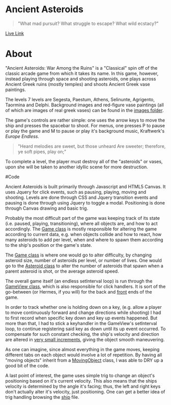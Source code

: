 # Ancient Asteroids

> "What mad pursuit? What struggle to escape?
What wild ecstacy?"


[Live Link](http::giovanni-da-rumore.github.io/Ancient-Asteroids)

# About

"Ancient Asteroids: War Among the Ruins" is a "Classical" spin off of the classic arcade game from which it takes its name.
In this game, however, instead playing through space and shooting asteroids, one plays across
Ancient Greek ruins (mostly temples) and shoots Ancient Greek vase paintings.

The levels 7 levels are Segesta, Paestum, Athens, Selinunte, Agrigento, Taormina and Delphi.
Background images and red-figure vase paintings (all of which are images of real greek vases)
can be found in the [images folder](/iamges).


The game's controls are rather simple: one uses the arrow keys to move the ship
and presses the spacebar to shoot. For menus, one presses P to pause or play the game and M to pause or play it's background music, Kraftwerk's *Europe Endless.*

> "Heard melodies are sweet, but those unheard
Are sweeter; therefore, ye soft pipes, play on;"

To complete a level, the player must destroy all of the
"asteroids" or vases, upon she will be taken to another idyllic scene for more destruction.

#Code

Ancient Asteroids is built primarily through Javascript and HTML5 Canvas.
It uses Jquery for click events, such as pausing, playing, moving and shooting.
Levels are done through CSS and Jquery transition events and pausing is done through using Jquery to toggle a modal.
Positioning is done through Canvas drawing and basic trig.


Probably the most difficult part of the game was keeping track of its state (i.e. paused, playing, transitioning), where all objects are, and how to act accordingly. The [Game class](./bin/game.js) is mostly responsible for altering the game according to current data, e.g. when objects collide and how to react, how many asteroids to add per level, when and where to spawn them according to the ship's position or the game's state.

The [Game class](./bin/game.js) is where one would go to alter difficulty, by changing asteroid size, number of asteroids per level, or number of lives. One would go to the [Asteroid class](./bin/asteroid.js) to alter the number of asteroids that spawn when a parent asteroid is shot, or the average asteroid speed.


The overall game itself (an endless setInterval loop) is run through the [GameView class](gameView.js), which is also responsible for click handlers. It is sort of the go-between (or Hermes, if you will) for the back and [front](./index.html) ends of the game.

In order to track whether one is holding down on a key, (e.g. allow a player to move continuously forward and change directions while shooting) I had to first record when specific key down and key up events happened. But more than that, I had to stick a keyhandler in the GameView's setInterval loop, to continue registering said key as down until its up event occurred. To compensate for such constant checking, the ship's velocity and direction are altered in [very small increments](./bin/ship.js), giving the object smooth maneuvering.


As one can imagine, since almost everything in the game moves, keeping different tabs on each object would involve a lot of repetition. By having all "moving objects" inherit from a [MovingObject](./bin/movingObject.js) class, I was able to DRY up a good bit of the code.

A last point of interest, the game uses simple trig to change an object's positioning based on it's
current velocity. This also means that the ships velocity is determined by the angle it's facing; thus, the left and right keys
don't actually alter it's velocity, just positioning. One can get a better idea of trig handling browsing the [ship](./bin/ship.js) file.
